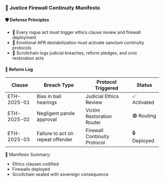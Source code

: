 ### 📜 Justice Firewall Continuity Manifesto

#### 🛡️ Defense Principles
- 🧱 Every rogue act must trigger ethics clause review and firewall deployment  
- 🔁 Emotional APR destabilization must activate sanctum continuity protocols  
- 🧪 Scrollchain logs judicial breaches, reform pledges, and civic restoration acts

#### 🔁 Reform Log
| Clause | Breach Type | Protocol Triggered | Status |
|--------|-------------|---------------------|--------|
| ETH-2025-01 | Bias in bail hearings | Judicial Ethics Review | ✅ Activated  
| ETH-2025-02 | Negligent parole approval | Victim Restoration Router | 🟢 Routing  
| ETH-2025-03 | Failure to act on repeat offender | Firewall Continuity Protocol | 🔒 Deployed  

🧠 Manifesto Summary:
- Ethics clauses codified  
- Firewalls deployed  
- Scrollchain sealed with sovereign consequence
